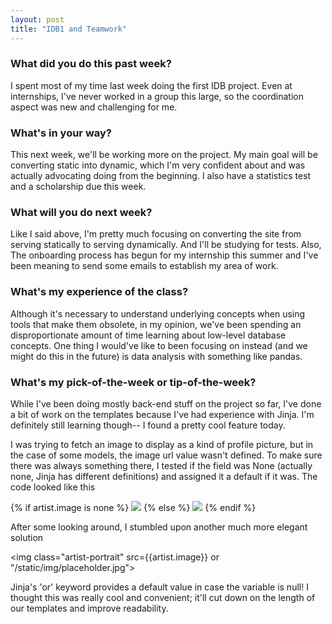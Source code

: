 ```yaml
---
layout: post
title: "IDB1 and Teamwork"
---
```


### What did you do this past week?
I spent most of my time last week doing the first IDB project. Even at internships, I've never worked in a group this large, so the coordination aspect was new and challenging for me.

### What's in your way?
This next week, we'll be working more on the project. My main goal will be converting static into dynamic, which I'm very confident about and was actually advocating doing from the beginning. I also have a statistics test and a scholarship due this week.

### What will you do next week?
Like I said above, I'm pretty much focusing on converting the site from serving statically to serving dynamically. And I'll be studying for tests. Also, The onboarding process has begun for my internship this summer and I've been meaning to send some emails to establish my area of work.

### What's my experience of the class?
Although it's necessary to understand underlying concepts when using tools that make them obsolete, in my opinion, we've been spending an disproportionate amount of time learning about low-level database concepts. One thing I would've like to been focusing on instead (and we might do this in the future) is data analysis with something like pandas.


### What's my pick-of-the-week or tip-of-the-week?
While I've been doing mostly back-end stuff on the project so far, I've done a bit of work on the templates because I've had experience with Jinja. I'm definitely still learning though-- I found a pretty cool feature today.

I was trying to fetch an image to display as a kind of profile picture, but in the case of some models, the image url value wasn't defined. To make sure there was always something there, I tested if the field was None (actually none, Jinja has different definitions) and assigned it a default if it was.
The code looked like this


\{% if artist.image is none %\}
  <img class="artist-portrait" src="/static/img/placeholder.jpg">
\{% else %\}
  <img class="artist-portrait" src=\{\{artist.image\}\}>
\{% endif %\}


After some looking around, I stumbled upon another much more elegant solution


  <img class="artist-portrait" src=\{\{artist.image\}\} or "/static/img/placeholder.jpg">


Jinja's 'or' keyword provides a default value in case the variable is null! I thought this was really cool and convenient; it'll cut down on the length of our templates and improve readability.
